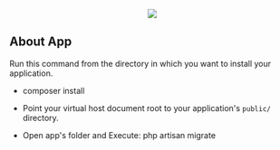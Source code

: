 <p align="center"><img src="https://laravel.com/assets/img/components/logo-laravel.svg"></p>

## About App
Run this command from the directory in which you want to install your application.
* composer install

* Point your virtual host document root to your application's `public/` directory.
* Open app's folder and Execute: php artisan migrate